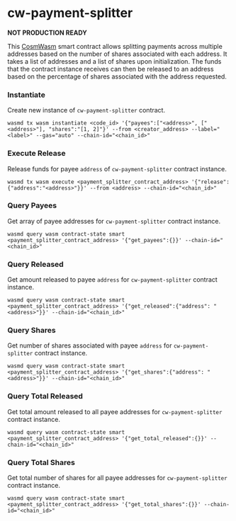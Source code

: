 #  cw-payment-splitter

**NOT PRODUCTION READY**

This [CosmWasm](https://www.cosmwasm.com/) smart contract allows splitting payments across multiple addresses based on the number of shares associated with each address. It takes a list of addresses and a list of shares upon initialization. The funds that the contract instance receives can then be released to an address based on the percentage of shares associated with the address requested.

### Instantiate

Create new instance of `cw-payment-splitter` contract.

```
wasmd tx wasm instantiate <code_id> '{"payees":["<address>", ["<address>"], "shares":"[1, 2]"}' --from <creator_address> --label="<label>" --gas="auto" --chain-id="<chain_id>"
```


### Execute Release

Release funds for payee `address` of `cw-payment-splitter` contract instance.

```
wasmd tx wasm execute <payment_splitter_contract_address> '{"release":{"address":"<address>"}}' --from <address> --chain-id="<chain_id>"
```

### Query Payees

Get array of payee addresses for `cw-payment-splitter` contract instance.

```
wasmd query wasm contract-state smart <payment_splitter_contract_address> '{"get_payees":{}}' --chain-id="<chain_id>"
```

### Query Released

Get amount released to payee `address` for `cw-payment-splitter` contract instance.

```
wasmd query wasm contract-state smart <payment_splitter_contract_address> '{"get_released":{"address": "<address>"}}' --chain-id="<chain_id>"
```

### Query Shares

Get number of shares associated with payee `address` for `cw-payment-splitter` contract instance.

```
wasmd query wasm contract-state smart <payment_splitter_contract_address> '{"get_shares":{"address": "<address>"}}' --chain-id="<chain_id>"
```

### Query Total Released

Get total amount released to all payee addresses for `cw-payment-splitter` contract instance.

```
wasmd query wasm contract-state smart <payment_splitter_contract_address> '{"get_total_released":{}}' --chain-id="<chain_id>"
```

### Query Total Shares

Get total number of shares for all payee addresses for `cw-payment-splitter` contract instance.

```
wasmd query wasm contract-state smart <payment_splitter_contract_address> '{"get_total_shares":{}}' --chain-id="<chain_id>"
```
